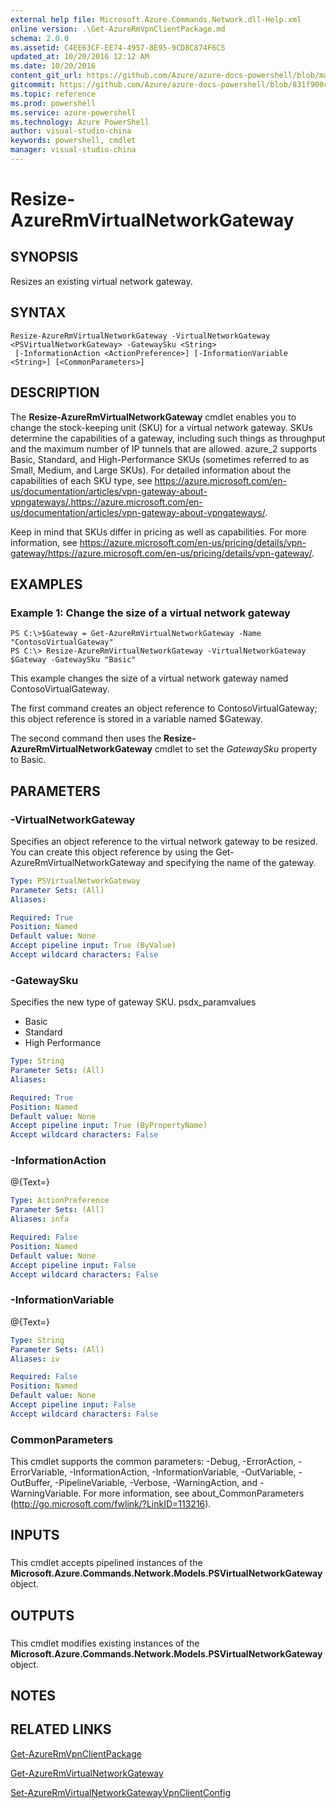 ```yaml
---
external help file: Microsoft.Azure.Commands.Network.dll-Help.xml
online version: .\Get-AzureRmVpnClientPackage.md
schema: 2.0.0
ms.assetid: C4EE63CF-EE74-4957-8E95-9CD8C874F6C5
updated_at: 10/20/2016 12:12 AM
ms.date: 10/20/2016
content_git_url: https://github.com/Azure/azure-docs-powershell/blob/master/azureps-cmdlets-docs/ResourceManager/AzureRM.Network/v1.0.13/Resize-AzureRmVirtualNetworkGateway.md
gitcommit: https://github.com/Azure/azure-docs-powershell/blob/831f900c1a4babea8fcc8817cfbc25252a1aa872/azureps-cmdlets-docs/ResourceManager/AzureRM.Network/v1.0.13/Resize-AzureRmVirtualNetworkGateway.md
ms.topic: reference
ms.prod: powershell
ms.service: azure-powershell
ms.technology: Azure PowerShell
author: visual-studio-china
keywords: powershell, cmdlet
manager: visual-studio-china
---
```


# Resize-AzureRmVirtualNetworkGateway

## SYNOPSIS
Resizes an existing virtual network gateway.

## SYNTAX

```
Resize-AzureRmVirtualNetworkGateway -VirtualNetworkGateway <PSVirtualNetworkGateway> -GatewaySku <String>
 [-InformationAction <ActionPreference>] [-InformationVariable <String>] [<CommonParameters>]
```

## DESCRIPTION
The **Resize-AzureRmVirtualNetworkGateway** cmdlet enables you to change the stock-keeping unit (SKU) for a virtual network gateway.
SKUs determine the capabilities of a gateway, including such things as throughput and the maximum number of IP tunnels that are allowed.
azure_2 supports Basic, Standard, and High-Performance SKUs (sometimes referred to as Small, Medium, and Large SKUs).
For detailed information about the capabilities of each SKU type, see https://azure.microsoft.com/en-us/documentation/articles/vpn-gateway-about-vpngateways/.https://azure.microsoft.com/en-us/documentation/articles/vpn-gateway-about-vpngateways/.

Keep in mind that SKUs differ in pricing as well as capabilities.
For more information, see https://azure.microsoft.com/en-us/pricing/details/vpn-gateway/https://azure.microsoft.com/en-us/pricing/details/vpn-gateway/.

## EXAMPLES

### Example 1: Change the size of a virtual network gateway
```
PS C:\>$Gateway = Get-AzureRmVirtualNetworkGateway -Name "ContosoVirtualGateway"
PS C:\> Resize-AzureRmVirtualNetworkGateway -VirtualNetworkGateway $Gateway -GatewaySku "Basic"
```

This example changes the size of a virtual network gateway named ContosoVirtualGateway.

The first command creates an object reference to ContosoVirtualGateway; this object reference is stored in a variable named $Gateway.

The second command then uses the **Resize-AzureRmVirtualNetworkGateway** cmdlet to set the *GatewaySku* property to Basic.

## PARAMETERS

### -VirtualNetworkGateway
Specifies an object reference to the virtual network gateway to be resized.
You can create this object reference by using the Get-AzureRmVirtualNetworkGateway and specifying the name of the gateway.

```yaml
Type: PSVirtualNetworkGateway
Parameter Sets: (All)
Aliases: 

Required: True
Position: Named
Default value: None
Accept pipeline input: True (ByValue)
Accept wildcard characters: False
```

### -GatewaySku
Specifies the new type of gateway SKU.
psdx_paramvalues

- Basic
- Standard
- High Performance

```yaml
Type: String
Parameter Sets: (All)
Aliases: 

Required: True
Position: Named
Default value: None
Accept pipeline input: True (ByPropertyName)
Accept wildcard characters: False
```

### -InformationAction
@{Text=}

```yaml
Type: ActionPreference
Parameter Sets: (All)
Aliases: infa

Required: False
Position: Named
Default value: None
Accept pipeline input: False
Accept wildcard characters: False
```

### -InformationVariable
@{Text=}

```yaml
Type: String
Parameter Sets: (All)
Aliases: iv

Required: False
Position: Named
Default value: None
Accept pipeline input: False
Accept wildcard characters: False
```

### CommonParameters
This cmdlet supports the common parameters: -Debug, -ErrorAction, -ErrorVariable, -InformationAction, -InformationVariable, -OutVariable, -OutBuffer, -PipelineVariable, -Verbose, -WarningAction, and -WarningVariable. For more information, see about_CommonParameters (http://go.microsoft.com/fwlink/?LinkID=113216).

## INPUTS

###  
This cmdlet accepts pipelined instances of the **Microsoft.Azure.Commands.Network.Models.PSVirtualNetworkGateway** object.

## OUTPUTS

###  
This cmdlet modifies existing instances of the **Microsoft.Azure.Commands.Network.Models.PSVirtualNetworkGateway** object.

## NOTES

## RELATED LINKS

[Get-AzureRmVpnClientPackage](.\Get-AzureRmVpnClientPackage.md)

[Get-AzureRmVirtualNetworkGateway](.\Get-AzureRmVirtualNetworkGateway.md)

[Set-AzureRmVirtualNetworkGatewayVpnClientConfig](.\Set-AzureRmVirtualNetworkGatewayVpnClientConfig.md)


